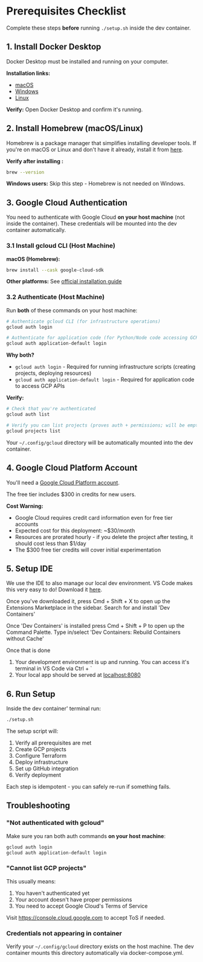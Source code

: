# Prerequisites Checklist

Complete these steps **before** running `./setup.sh` inside the dev container.

## 1. Install Docker Desktop

Docker Desktop must be installed and running on your computer.

**Installation links:**
- [macOS](https://docs.docker.com/desktop/setup/install/mac-install/)
- [Windows](https://docs.docker.com/desktop/setup/install/windows-install/)
- [Linux](https://docs.docker.com/desktop/setup/install/linux/)

**Verify:** Open Docker Desktop and confirm it's running.

## 2. Install Homebrew (macOS/Linux)

Homebrew is a package manager that simplifies installing developer tools. If you're on macOS or Linux and don't have it already, install it from [here](https://brew.sh/).

**Verify after installing :**
```bash
brew --version
```

**Windows users:** Skip this step - Homebrew is not needed on Windows.

## 3. Google Cloud Authentication

You need to authenticate with Google Cloud **on your host machine** (not inside the container). These credentials will be mounted into the dev container automatically.

### 3.1 Install gcloud CLI (Host Machine)

**macOS (Homebrew):**
```bash
brew install --cask google-cloud-sdk
```

**Other platforms:** See [official installation guide](https://cloud.google.com/sdk/docs/install)

### 3.2 Authenticate (Host Machine)

Run **both** of these commands on your host machine:

```bash
# Authenticate gcloud CLI (for infrastructure operations)
gcloud auth login

# Authenticate for application code (for Python/Node code accessing GCP)
gcloud auth application-default login
```

**Why both?**
- `gcloud auth login` - Required for running infrastructure scripts (creating projects, deploying resources)
- `gcloud auth application-default login` - Required for application code to access GCP APIs

**Verify:**
```bash
# Check that you're authenticated
gcloud auth list

# Verify you can list projects (proves auth + permissions; will be empty if you haven't used GCP)
gcloud projects list
```

Your `~/.config/gcloud` directory will be automatically mounted into the dev container.

## 4. Google Cloud Platform Account

You'll need a [Google Cloud Platform account](https://console.cloud.google.com/freetrial/).

The free tier includes $300 in credits for new users.

**Cost Warning:**
- Google Cloud requires credit card information even for free tier accounts
- Expected cost for this deployment: ~$30/month
- Resources are prorated hourly - if you delete the project after testing, it should cost less than $1/day
- The $300 free tier credits will cover initial experimentation

## 5. Setup IDE

We use the IDE to also manage our local dev environment. VS Code makes this very easy to do! Download it [here](https://code.visualstudio.com/).

Once you've downloaded it, press Cmd + Shift + X to open up the Extensions Marketplace in the sidebar. Search for and install 'Dev Containers'

Once 'Dev Containers' is installed press Cmd + Shift + P to open up the Command Palette. Type in/select 'Dev Containers: Rebuild Containers without Cache'

Once that is done

1. Your development environment is up and running. You can access it's terminal in VS Code via Ctrl + `
2. Your local app should be served at [localhost:8080](http://localhost:8080/)


## 6. Run Setup

Inside the dev container' terminal run:

```bash
./setup.sh
```

The setup script will:
1. Verify all prerequisites are met
2. Create GCP projects
3. Configure Terraform
4. Deploy infrastructure
5. Set up GitHub integration
6. Verify deployment

Each step is idempotent - you can safely re-run if something fails.

## Troubleshooting

### "Not authenticated with gcloud"

Make sure you ran both auth commands **on your host machine**:
```bash
gcloud auth login
gcloud auth application-default login
```

### "Cannot list GCP projects"

This usually means:
1. You haven't authenticated yet
2. Your account doesn't have proper permissions
3. You need to accept Google Cloud's Terms of Service

Visit https://console.cloud.google.com to accept ToS if needed.

### Credentials not appearing in container

Verify your `~/.config/gcloud` directory exists on the host machine. The dev container mounts this directory automatically via docker-compose.yml.

